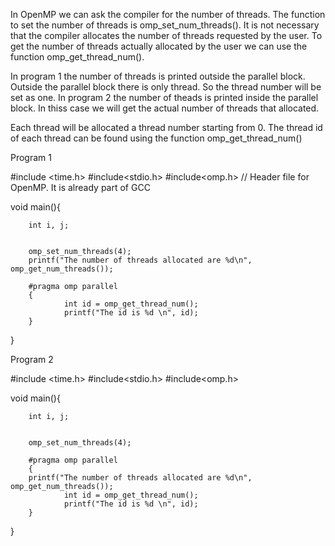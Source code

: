 In OpenMP we can ask the compiler for the number of threads. The function to set the number of threads is omp_set_num_threads(). It is not necessary that the compiler allocates the number of threads requested by the user. To get the number of threads actually allocated by the user we can use the function omp_get_thread_num().

In program 1 the number of threads is printed outside the parallel block. Outside the parallel block there is only thread. So the thread number will be set as one. In program 2 the number of theads is printed inside the parallel block. In thiss case we will get the actual number of threads that allocated. 

Each thread will be allocated a thread number starting from 0. The thread id of each thread can be found using the function omp_get_thread_num()

Program 1

#include <time.h>
#include<stdio.h>
#include<omp.h> // Header file for OpenMP. It is already part of GCC

void main(){

        int i, j;

        
        omp_set_num_threads(4);
        printf("The number of threads allocated are %d\n", omp_get_num_threads()); 

        #pragma omp parallel
        {
                int id = omp_get_thread_num();
                printf("The id is %d \n", id);
        }
}

Program 2

#include <time.h>
#include<stdio.h>
#include<omp.h> 

void main(){

        int i, j;


        omp_set_num_threads(4);
       
        #pragma omp parallel
        {
		printf("The number of threads allocated are %d\n", omp_get_num_threads());
                int id = omp_get_thread_num();
                printf("The id is %d \n", id);
        }
}



